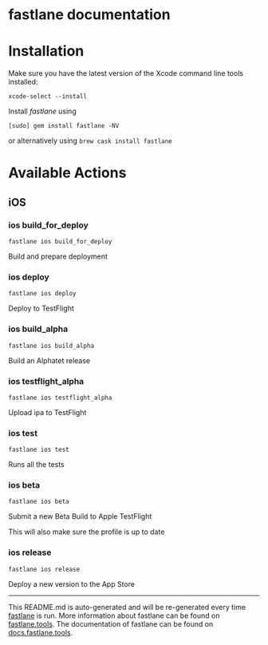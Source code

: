 fastlane documentation
================
# Installation

Make sure you have the latest version of the Xcode command line tools installed:

```
xcode-select --install
```

Install _fastlane_ using
```
[sudo] gem install fastlane -NV
```
or alternatively using `brew cask install fastlane`

# Available Actions
## iOS
### ios build_for_deploy
```
fastlane ios build_for_deploy
```
Build and prepare deployment
### ios deploy
```
fastlane ios deploy
```
Deploy to TestFlight 
### ios build_alpha
```
fastlane ios build_alpha
```
Build an Alphatet release 
### ios testflight_alpha
```
fastlane ios testflight_alpha
```
Upload ipa to TestFlight
### ios test
```
fastlane ios test
```
Runs all the tests
### ios beta
```
fastlane ios beta
```
Submit a new Beta Build to Apple TestFlight

This will also make sure the profile is up to date
### ios release
```
fastlane ios release
```
Deploy a new version to the App Store

----

This README.md is auto-generated and will be re-generated every time [fastlane](https://fastlane.tools) is run.
More information about fastlane can be found on [fastlane.tools](https://fastlane.tools).
The documentation of fastlane can be found on [docs.fastlane.tools](https://docs.fastlane.tools).
